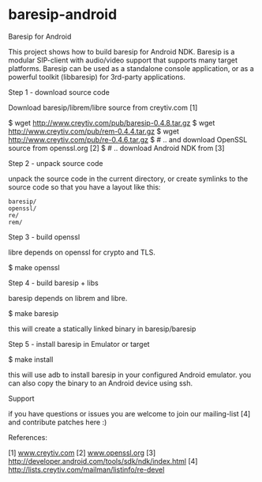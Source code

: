 baresip-android
===============

Baresip for Android


This project shows how to build baresip for Android NDK.
Baresip is a modular SIP-client with audio/video support
that supports many target platforms. Baresip can be used
as a standalone console application, or as a powerful
toolkit (libbaresip) for 3rd-party applications.




Step 1 - download source code

Download baresip/librem/libre source from creytiv.com [1]

$ wget http://www.creytiv.com/pub/baresip-0.4.8.tar.gz
$ wget http://www.creytiv.com/pub/rem-0.4.4.tar.gz
$ wget http://www.creytiv.com/pub/re-0.4.6.tar.gz
$ # .. and download OpenSSL source from openssl.org [2]
$ # .. download Android NDK from [3]




Step 2 - unpack source code

unpack the source code in the current directory, or create
symlinks to the source code so that you have a layout like this:

    baresip/
    openssl/
    re/
    rem/




Step 3 - build openssl

libre depends on openssl for crypto and TLS.

$ make openssl




Step 4 - build baresip + libs

baresip depends on librem and libre.

$ make baresip

this will create a statically linked binary in baresip/baresip




Step 5 - install baresip in Emulator or target

$ make install

this will use adb to install baresip in your configured Android emulator.
you can also copy the binary to an Android device using ssh.




Support

if you have questions or issues you are welcome to join our
mailing-list [4] and contribute patches here :)




References:

[1] www.creytiv.com
[2] www.openssl.org
[3] http://developer.android.com/tools/sdk/ndk/index.html
[4] http://lists.creytiv.com/mailman/listinfo/re-devel
